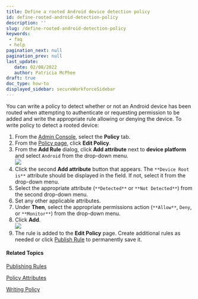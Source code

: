 ```yaml
---
title: Define a rooted Android device detection policy
id: define-rooted-android-detection-policy
description: ''
slug: /define-rooted-android-detection-policy
keywords: 
 - faq
 - help
pagination_next: null
pagination_prev: null
last_update: 
   date: 02/08/2022
   author: Patricia McPhee
draft: true
doc_type: how-to
displayed_sidebar: secureWorkforceSidebar
--- 
```




You can write a policy to detect whether or not an Android device has been routed when attempting to authenticate or requesting permission to be added and write the appropriate rule allowing or denying the device.  To write policy to detect a rooted device:

1.  From the [Admin Console](/docs/secure-work/workforce-settings/admin-console/admin-console-login), select the **Policy** tab.
2.  From the [Policy page](/docs/secure-work/workforce-settings/policy/policy-writing/writing-policy#creating-rules), click **Edit Policy**. 
3.  From the **Add Rule** dialog, click **Add attribute** next to **device platform** and select `Android` from the drop-down menu.  
    ![](/images/policy/device_platform_android.PNG)
4.  Click the second **Add attribute** button that appears. The `**Device Root is**` attribute should be displayed in the field. If not, select it from the drop-down menu.
5.  Select the appropriate attribute (`**Detected**` or `**Not Detected**`) from the second drop-down menu.
6.  Set any other applicable attributes.
7.  Under **Then**, select the appropriate permissions action (`**Allow**`, `Deny`, or `**Monitor**`) from the drop-down menu.
8.  Click **Add**.  
    ![](/images/policy/device_rooted_android_detected_deny.PNG)
9.  The rule is added to the **Edit Policy** page. Create additional rules as needed or click [Publish Rule](/docs/secure-work/workforce-settings/policy/policy-publish-rules/publishing-rules) to permanently save it.

#### Related Topics

[Publishing Rules](/docs/secure-work/workforce-settings/policy/policy-publish-rules/publishing-rules)

[Policy Attributes](/docs/secure-work/workforce-settings/policy/policy-writing/policy-attributes)

[Writing Policy](/docs/secure-work/workforce-settings/policy/policy-writing/writing-policy)